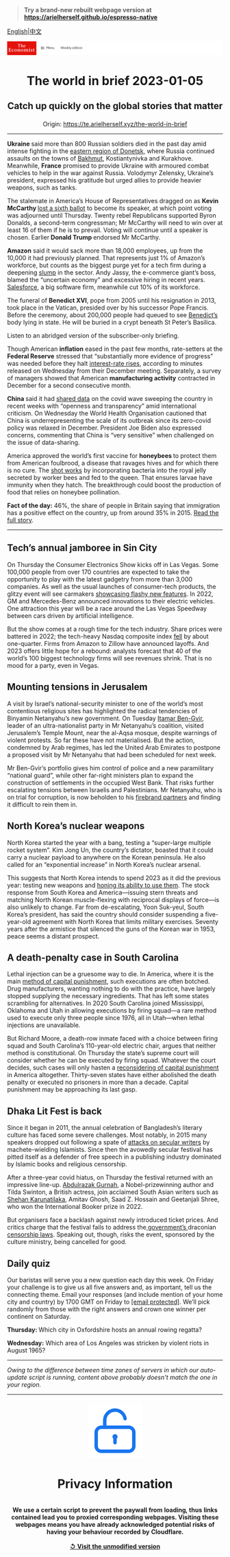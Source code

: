 > **Try a brand-new rebuilt webpage version at https://arielherself.github.io/espresso-native**

[English](https://github.com/arielherself/espresso/blob/main/README.md)|[中文](https://github-com.translate.goog/arielherself/espresso/blob/main/README.md?_x_tr_sl=en&_x_tr_tl=zh-CN&_x_tr_hl=zh-CN&_x_tr_pto=wapp)



![The Economist](menubar.png)

# <p align="center">The world in brief 2023-01-05</p>

## <p align="center">Catch up quickly on the global stories that matter</p>

<p align="center">Origin: <a href="https://te.arielherself.xyz/the-world-in-brief">https://te.arielherself.xyz/the-world-in-brief</a><hr>

<strong>Ukraine </strong>said more than 800 Russian soldiers died in the past day amid intense fighting in the [eastern region of Donetsk](https://te.arielherself.xyz/europe/2023/01/04/a-russian-warlords-savagery-is-sending-a-loud-message-to-moscow), where Russia continued assaults on the towns of [Bakhmut](https://te.arielherself.xyz/europe/2022/12/06/russia-is-hurling-troops-at-the-tiny-ukrainian-town-of-bakhmut), Kostiantynivka and Kurakhove. Meanwhile, <strong>France</strong> promised to provide Ukraine with armoured combat vehicles to help in the war against Russia. Volodymyr Zelensky, Ukraine’s president, expressed his gratitude but urged allies to provide heavier weapons, such as tanks.

The stalemate in America’s House of Representatives dragged on as <strong>Kevin McCarthy </strong>[lost a sixth ballot](https://te.arielherself.xyz/leaders/2023/01/04/what-the-kevin-mccarthy-saga-means-for-americas-congress) to become its speaker, at which point voting was adjourned until Thursday. Twenty rebel Republicans supported Byron Donalds, a second-term congressman; Mr McCarthy will need to win over at least 16 of them if he is to prevail. Voting will continue until a speaker is chosen. Earlier<strong> Donald Trump </strong>endorsed Mr McCarthy.

<strong>Amazon</strong> said it would sack more than 18,000 employees, up from the 10,000 it had previously planned. That represents just 1% of Amazon’s workforce, but counts as the biggest purge yet for a tech firm during a deepening [slump](https://te.arielherself.xyz/business/2022/05/14/tech-bubbles-are-bursting-all-over-the-place) in the sector. Andy Jassy, the e-commerce giant’s boss, blamed the “uncertain economy” and excessive hiring in recent years. [Salesforce](https://te.arielherself.xyz/business/2020/12/05/salesforce-gets-some-slack), a big software firm, meanwhile cut 10% of its workforce.

The funeral of <strong>Benedict XVI</strong>, pope from 2005 until his resignation in 2013, took place in the Vatican, presided over by his successor Pope Francis. Before the ceremony, about 200,000 people had queued to see [Benedict’s](https://te.arielherself.xyz/international/2022/12/31/pope-benedict-xvi-was-an-iron-fist-in-a-white-glove) body lying in state. He will be buried in a crypt beneath St Peter’s Basilica. 

Listen to an abridged version of the subscriber-only briefing.

Though American <strong>inflation</strong> eased in the past few months, rate-setters at the <strong>Federal Reserve</strong> stressed that “substantially more evidence of progress” was needed before they halt [interest-rate rises](https://te.arielherself.xyz/leaders/2022/12/20/the-year-of-the-rate-shock), according to minutes released on Wednesday from their December meeting. Separately, a survey of managers showed that American <strong>manufacturing activity</strong> contracted in December for a second consecutive month.

<strong>China </strong>said it had [shared data](https://te.arielherself.xyz/science-and-technology/2023/01/04/all-around-the-world-covid-surveillance-is-faltering) on the covid wave sweeping the country in recent weeks with “openness and transparency” amid international criticism. On Wednesday the World Health Organisation cautioned that China is underrepresenting the scale of its outbreak since its zero-covid policy was relaxed in December. President Joe Biden also expressed concerns, commenting that China is “very sensitive” when challenged on the issue of data-sharing. 

America approved the world’s first vaccine for <strong>honeybees </strong>to protect them from American foulbrood, a disease that ravages hives and for which there is no cure. The [shot works](https://te.arielherself.xyz/science-and-technology/2021/03/18/honeybees-run-vaccination-programmes-too) by incorporating bacteria into the royal jelly secreted by worker bees and fed to the queen. That ensures larvae have immunity when they hatch. The breakthrough could boost the production of food that relies on honeybee pollination. 

<strong>Fact of the day:</strong> 46%, the share of people in Britain saying that immigration has a positive effect on the country, up from around 35% in 2015. [Read the full story](https://te.arielherself.xyz/britain/2023/01/03/the-impact-of-brexit-in-charts). 

----------

## Tech’s annual jamboree in Sin City

On Thursday the Consumer Electronics Show kicks off in Las Vegas. Some 100,000 people from over 170 countries are expected to take the opportunity to play with the latest gadgetry from more than 3,000 companies. As well as the usual launches of consumer-tech products, the glitzy event will see carmakers [showcasing flashy new features](https://te.arielherself.xyz/business/2022/01/08/cars-meet-chips-in-sin-city). In 2022, GM and Mercedes-Benz announced innovations to their electric vehicles. One attraction this year will be a race around the Las Vegas Speedway between cars driven by artificial intelligence.

But the show comes at a rough time for the tech industry. Share prices were battered in 2022; the tech-heavy Nasdaq composite index [fell](https://te.arielherself.xyz/business/2022/12/24/how-techs-defiance-of-economic-gravity-came-to-an-abrupt-end) by about one-quarter. Firms from Amazon to Zillow have announced layoffs. And 2023 offers little hope for a rebound: analysts forecast that 40 of the world’s 100 biggest technology firms will see revenues shrink. That is no mood for a party, even in Vegas.

## Mounting tensions in Jerusalem

A visit by Israel’s national-security minister to one of the world’s most contentious religious sites has highlighted the radical tendencies of Binyamin Netanyahu’s new government. On Tuesday [Itamar Ben-Gvir](https://te.arielherself.xyz/the-economist-explains/2022/11/03/who-is-itamar-ben-gvir-israels-kingmaker), leader of an ultra-nationalist party in Mr Netanyahu’s coalition, visited Jerusalem’s Temple Mount, near the al-Aqsa mosque, despite warnings of violent protests. So far these have not materialised. But the action, condemned by Arab regimes, has led the United Arab Emirates to postpone a proposed visit by Mr Netanyahu that had been scheduled for next week.

Mr Ben-Gvir’s portfolio gives him control of police and a new paramilitary “national guard”, while other far-right ministers plan to expand the construction of settlements in the occupied West Bank. That risks further escalating tensions between Israelis and Palestinians. Mr Netanyahu, who is on trial for corruption, is now beholden to his [firebrand partners](https://te.arielherself.xyz/middle-east-and-africa/2022/11/10/the-changing-nature-of-israeli-politics) and finding it difficult to rein them in.

## North Korea’s nuclear weapons

North Korea started the year with a bang, testing a “super-large multiple rocket system”. Kim Jong Un, the country’s dictator, boasted that it could carry a nuclear payload to anywhere on the Korean peninsula. He also called for an “exponential increase” in North Korea’s nuclear arsenal.

This suggests that North Korea intends to spend 2023 as it did the previous year: testing new weapons and [honing its ability to use them](https://te.arielherself.xyz/asia/2022/10/18/north-korea-is-preparing-for-another-nuclear-test-or-many). The stock response from South Korea and America—issuing stern threats and matching North Korean muscle-flexing with reciprocal displays of force—is also unlikely to change. Far from de-escalating, Yoon Suk-yeul, South Korea’s president, has said the country should consider suspending a five-year-old agreement with North Korea that limits military exercises. Seventy years after the armistice that silenced the guns of the Korean war in 1953, peace seems a distant prospect.

## A death-penalty case in South Carolina

Lethal injection can be a gruesome way to die. In America, where it is the main [method of capital punishment](https://te.arielherself.xyz/graphic-detail/2022/12/15/south-carolina-wants-to-execute-an-inmate-by-firing-squad), such executions are often botched. Drug manufacturers, wanting nothing to do with the practice, have largely stopped supplying the necessary ingredients. That has left some states scrambling for alternatives. In 2020 South Carolina joined Mississippi, Oklahoma and Utah in allowing executions by firing squad—a rare method used to execute only three people since 1976, all in Utah—when lethal injections are unavailable.

But Richard Moore, a death-row inmate faced with a choice between firing squad and South Carolina’s 110-year-old electric chair, argues that neither method is constitutional. On Thursday the state’s supreme court will consider whether he can be executed by firing squad. Whatever the court decides, such cases will only hasten a [reconsidering of capital punishment](https://te.arielherself.xyz/united-states/2021/01/21/use-of-the-death-penalty-in-america-may-be-ending) in America altogether. Thirty-seven states have either abolished the death penalty or executed no prisoners in more than a decade. Capital punishment may be approaching its last gasp.

## Dhaka Lit Fest is back

Since it began in 2011, the annual celebration of Bangladesh’s literary culture has faced some severe challenges. Most notably, in 2015 many speakers dropped out following a spate of [attacks on secular writers](https://te.arielherself.xyz/asia/2015/05/14/the-third-casualty) by machete-wielding Islamists. Since then the avowedly secular festival has pitted itself as a defender of free speech in a publishing industry dominated by Islamic books and religious censorship.

After a three-year covid hiatus, on Thursday the festival returned with an impressive line-up. [Abdulrazak Gurnah](https://te.arielherself.xyz/culture/2021/10/07/abdulrazak-gurnah-wins-the-nobel-prize-in-literature-for-2021), a Nobel-prizewinning author and Tilda Swinton, a British actress, join acclaimed South Asian writers such as [Shehan Karunatilaka](https://te.arielherself.xyz/culture/2022/08/18/shehan-karunatilaka-returns-with-another-thrilling-satire), Amitav Ghosh, Saad Z. Hossain and Geetanjali Shree, who won the International Booker prize in 2022.

But organisers face a backlash against newly introduced ticket prices. And critics charge that the festival fails to address the[ government’s ](https://te.arielherself.xyz/asia/2021/03/27/as-it-turns-50-bangladesh-is-doing-well-despite-its-politicians)draconian [censorship laws](https://te.arielherself.xyz/asia/2021/03/06/indias-government-follows-bangladeshs-in-policing-social-media). Speaking out, though, risks the event, sponsored by the culture ministry, being cancelled for good.

## Daily quiz

Our baristas will serve you a new question each day this week. On Friday your challenge is to give us all five answers and, as important, tell us the connecting theme. Email your responses (and include mention of your home city and country) by 1700 GMT on Friday to [<span class="__cf_email__" data-cfemail="0d5c786477487e7d7f687e7e624d686e62636260647e79236e6260">[email&#160;protected]</span>](https://mail.google.com/mail/?view=cm&amp;fs=1&amp;tf=1&amp;to=QuizEspresso@te.arielherself.xyz). We’ll pick randomly from those with the right answers and crown one winner per continent on Saturday.

<strong>Thursday: </strong>Which city in Oxfordshire hosts an annual rowing regatta?

<strong>Wednesday:</strong> Which area of Los Angeles was stricken by violent riots in August 1965?

----------

*Owing to the difference between time zones of servers in which our auto-update script is running, content above probably doesn't match the one in your region.*

|<br><div align="center"><img src="unlock.png" /><h1>Privacy Information</h1></div></br>We use a certain script to prevent the paywall from loading, thus links contained lead you to proxied corresponding webpages. Visiting these webpages means you have already acknowledged potential risks of having your behaviour recorded by Cloudflare.<br><br>[&#x21BA; Visit the unmodified version](README.raw.md)<br><br>|
|-----|
